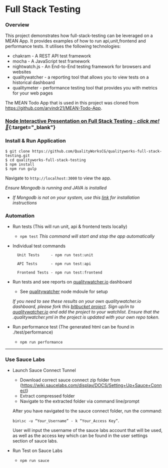 Full Stack Testing
=============
### Overview

This project demonstrates how full-stack-testing can be leveraged on a MEAN App. 
It provides examples of how to run api,unit,frontend and performance tests. 
It utilises the following technologies:

* chakram - A REST API test framework
* mocha - A JavaScript test framework
* nightwatch.js - An End-to-End testing framework for browsers and websites 
* qualitywatcher - a reporting tool that allows you to view tests on a historical dashboard
* qualitymeter - performance testing tool that provides you with metrics for your web pages

The MEAN Todo App that is used in this project was cloned from https://github.com/arvindr21/MEAN-Todo-App.

### [Node Interactive Presentation on Full Stack Testing - *click me!🙂*](http://slides.com/qualityworks/deck-163bf83b-7b54-4e9d-b6ca-6c26ce4061cf/fullscreen){:target="_blank"}


### Install & Run Application
```
$ git clone https://github.com/QualityWorksCG/qualityworks-full-stack-testing.git
$ cd qualityworks-full-stack-testing
$ npm install
$ npm run gulp
```
Navigate to `http://localhost:3000` to view the app.

_*Ensure Mongodb is running and JAVA is installed*_
   * _If Mongodb is not on your system, use this [link](https://docs.mongodb.com/manual/administration/install-community/) for installation instructions_

### Automation

* Run tests (This will run unit, api & frontend tests locally)
    * `npm test` _This command will start and stop the app automatically_

* Individual test commands

        Unit Tests     - npm run test:unit

        API Tests      - npm run test:api

        Frontend Tests - npm run test:frontend

* Run tests and see reports on [qualitywatcher.io](http://qualitywatcher.io/) dashboard
    * See [qualitywatcher](https://github.com/QualityWorksCG/qualitywatcher) node mdoule for setup

    _If you need to see these results on your own qualitywatcher.io dashboard, 
    please fork this 
    [bitbucket project](https://bitbucket.org/QualityWorks-CG/qualityworks-full-stack-testing). 
    Sign up/in to [qualitywatcher.io](http://qualitywatcher.io/) and add 
    the project to your watchlist. Ensure that the *.qualitywatcher.yml* in the project is updated with your own
    repo token._

* Run performance test (The generated html can be found in ./test/performance)
    * `npm run performance`
    
 ___
### Use Sauce Labs
* Launch Sauce Connect Tunnel
    *	Download correct sauce connect zip folder from (https://wiki.saucelabs.com/display/DOCS/Setting+Up+Sauce+Connect)
    *	Extract compressed folder
    *	Navigate to the extracted folder via command line/prompt

    After you have navigated to the sauce connect folder, run the command:
    
    `bin\sc -u “Your_Username” - k “Your_Access Key”`. 
    
    User will input the username of the sauce labs account that will be used, as well as the access key which can be found in the user settings section of sauce labs.

* Run Test on Sauce Labs
    * `npm run sauce`
